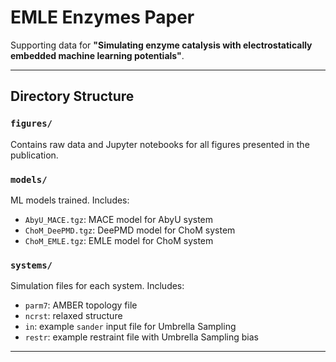 # EMLE Enzymes Paper

Supporting data for **"Simulating enzyme catalysis with electrostatically embedded machine learning potentials"**.

---

## Directory Structure

### `figures/`
Contains raw data and Jupyter notebooks for all figures presented in the publication.

### `models/`
ML models trained. Includes:

- `AbyU_MACE.tgz`: MACE model for AbyU system
- `ChoM_DeePMD.tgz`: DeePMD model for ChoM system
- `ChoM_EMLE.tgz`: EMLE model for ChoM system

### `systems/`
Simulation files for each system. Includes:

- `parm7`: AMBER topology file  
- `ncrst`: relaxed structure  
- `in`: example `sander` input file for Umbrella Sampling  
- `restr`: example restraint file with Umbrella Sampling bias

---
